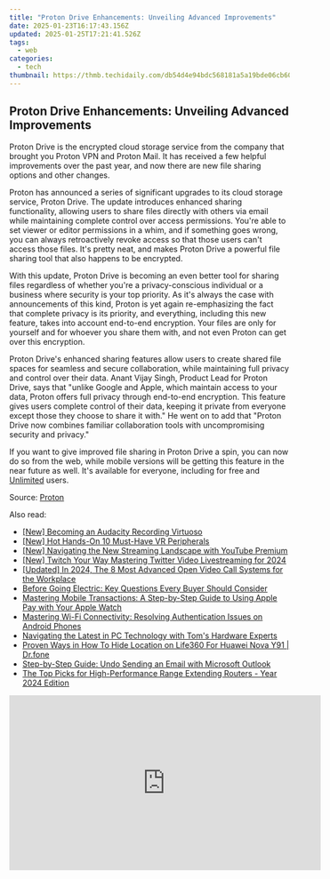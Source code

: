 ```yaml
---
title: "Proton Drive Enhancements: Unveiling Advanced Improvements"
date: 2025-01-23T16:17:43.156Z
updated: 2025-01-25T17:21:41.526Z
tags:
  - web
categories:
  - tech
thumbnail: https://thmb.techidaily.com/db54d4e94bdc568181a5a19bde06cb60cc627002afae7c9a75d3a396e9c852b9.JPG
---
```


## Proton Drive Enhancements: Unveiling Advanced Improvements

Proton Drive is the encrypted cloud storage service from the company that brought you Proton VPN and Proton Mail. It has received a few helpful improvements over the past year, and now there are new file sharing options and other changes.

 Proton has announced a series of significant upgrades to its cloud storage service, Proton Drive. The update introduces enhanced sharing functionality, allowing users to share files directly with others via email while maintaining complete control over access permissions. You're able to set viewer or editor permissions in a whim, and if something goes wrong, you can always retroactively revoke access so that those users can't access those files. It's pretty neat, and makes Proton Drive a powerful file sharing tool that also happens to be encrypted.

 With this update, Proton Drive is becoming an even better tool for sharing files regardless of whether you're a privacy-conscious individual or a business where security is your top priority. As it's always the case with announcements of this kind, Proton is yet again re-emphasizing the fact that complete privacy is its priority, and everything, including this new feature, takes into account end-to-end encryption. Your files are only for yourself and for whoever you share them with, and not even Proton can get over this encryption.

 Proton Drive's enhanced sharing features allow users to create shared file spaces for seamless and secure collaboration, while maintaining full privacy and control over their data. Anant Vijay Singh, Product Lead for Proton Drive, says that "unlike Google and Apple, which maintain access to your data, Proton offers full privacy through end-to-end encryption. This feature gives users complete control of their data, keeping it private from everyone except those they choose to share it with." He went on to add that "Proton Drive now combines familiar collaboration tools with uncompromising security and privacy."

 If you want to give improved file sharing in Proton Drive a spin, you can now do so from the web, while mobile versions will be getting this feature in the near future as well. It's available for everyone, including for free and [Unlimited](https://unlock-android.techidaily.com/how-to-unlock-a-network-locked-xiaomi-redmi-k70-pro-phone-by-drfone-android/) users.

 Source: [Proton](https://www.anrdoezrs.net/links/3607085/type/dlg/sid/UUhtgUeUpU2003622/https://proton.me/blog/enhanced-sharing-drive)

<ins class="adsbygoogle"
     style="display:block"
     data-ad-format="autorelaxed"
     data-ad-client="ca-pub-7571918770474297"
     data-ad-slot="1223367746"></ins>

<ins class="adsbygoogle"
     style="display:block"
     data-ad-client="ca-pub-7571918770474297"
     data-ad-slot="8358498916"
     data-ad-format="auto"
     data-full-width-responsive="true"></ins>

<span class="atpl-alsoreadstyle">Also read:</span>
<div><ul>
<li><a href="https://extra-hints.techidaily.com/new-becoming-an-audacity-recording-virtuoso/"><u>[New] Becoming an Audacity Recording Virtuoso</u></a></li>
<li><a href="https://some-techniques.techidaily.com/new-hot-hands-on-10-must-have-vr-peripherals/"><u>[New] Hot Hands-On 10 Must-Have VR Peripherals</u></a></li>
<li><a href="https://youtube-help.techidaily.com/new-navigating-the-new-streaming-landscape-with-youtube-premium/"><u>[New] Navigating the New Streaming Landscape with YouTube Premium</u></a></li>
<li><a href="https://twitter-clips.techidaily.com/new-twitch-your-way-mastering-twitter-video-livestreaming-for-2024/"><u>[New] Twitch Your Way Mastering Twitter Video Livestreaming for 2024</u></a></li>
<li><a href="https://screen-sharing-recording.techidaily.com/updated-in-2024-the-8-most-advanced-open-video-call-systems-for-the-workplace/"><u>[Updated] In 2024, The 8 Most Advanced Open Video Call Systems for the Workplace</u></a></li>
<li><a href="https://techtrends.techidaily.com/before-going-electric-key-questions-every-buyer-should-consider/"><u>Before Going Electric: Key Questions Every Buyer Should Consider</u></a></li>
<li><a href="https://techtrends.techidaily.com/mastering-mobile-transactions-a-step-by-step-guide-to-using-apple-pay-with-your-apple-watch/"><u>Mastering Mobile Transactions: A Step-by-Step Guide to Using Apple Pay with Your Apple Watch</u></a></li>
<li><a href="https://techtrends.techidaily.com/mastering-wi-fi-connectivity-resolving-authentication-issues-on-android-phones/"><u>Mastering Wi-Fi Connectivity: Resolving Authentication Issues on Android Phones</u></a></li>
<li><a href="https://techtrends.techidaily.com/navigating-the-latest-in-pc-technology-with-toms-hardware-experts/"><u>Navigating the Latest in PC Technology with Tom's Hardware Experts</u></a></li>
<li><a href="https://location-social.techidaily.com/proven-ways-in-how-to-hide-location-on-life360-for-huawei-nova-y91-drfone-by-drfone-virtual-android/"><u>Proven Ways in How To Hide Location on Life360 For Huawei Nova Y91 | Dr.fone</u></a></li>
<li><a href="https://techtrends.techidaily.com/step-by-step-guide-undo-sending-an-email-with-microsoft-outlook/"><u>Step-by-Step Guide: Undo Sending an Email with Microsoft Outlook</u></a></li>
<li><a href="https://buynow-reviews.techidaily.com/the-top-picks-for-high-performance-range-extending-routers-year-2024-edition/"><u>The Top Picks for High-Performance Range Extending Routers - Year 2024 Edition</u></a></li>
</ul></div>

<!-- affiliate ads begin -->
<iframe width="560" height="315" src="https://www.youtube.com/embed/PNw3Lb26wFA?si=5NR1XRVSp41EQYMy" title="YouTube video player" frameborder="0" allow="accelerometer; autoplay; clipboard-write; encrypted-media; gyroscope; picture-in-picture; web-share" referrerpolicy="strict-origin-when-cross-origin" allowfullscreen></iframe>
<!-- affiliate ads end -->

